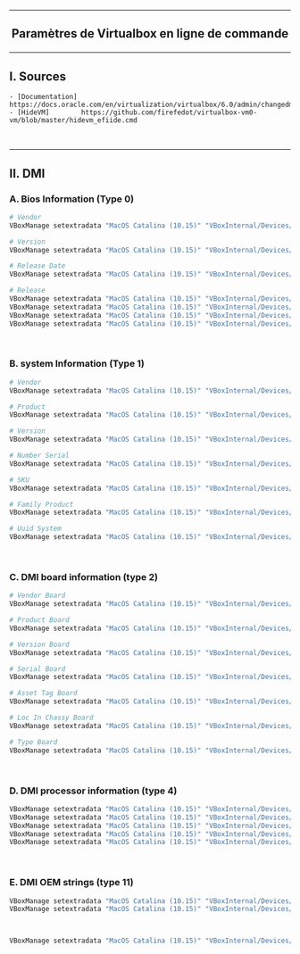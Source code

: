 


--------------------------------------------------------------------------------------------------------------------------------------------------------------------
## <p align='center'> Paramètres de Virtualbox en ligne de commande </p>

--------------------------------------------------------------------------------------------------------------------------------------------------------------------
## I. Sources
```
- [Documentation] https://docs.oracle.com/en/virtualization/virtualbox/6.0/admin/changedmi.html
- [HideVM]        https://github.com/firefedot/virtualbox-vm0-vm/blob/master/hidevm_efiide.cmd
```

<br />

--------------------------------------------------------------------------------------------------------------------------------------------------------------------
## II. DMI
### A. Bios Information (Type 0)
```bash
# Vendor
VBoxManage setextradata "MacOS Catalina (10.15)" "VBoxInternal/Devices/efi/0/Config/DmiBIOSVendor"         "Apple Inc."

# Version
VBoxManage setextradata "MacOS Catalina (10.15)" "VBoxInternal/Devices/efi/0/Config/DmiBIOSVersion"        "B52.88Z.0088.B05.0904162222"

# Release Date
VBoxManage setextradata "MacOS Catalina (10.15)" "VBoxInternal/Devices/efi/0/Config/DmiBIOSReleaseDate"    "08/10/13"

# Release
VBoxManage setextradata "MacOS Catalina (10.15)" "VBoxInternal/Devices/efi/0/Config/DmiBIOSReleaseMajor"   "5"
VBoxManage setextradata "MacOS Catalina (10.15)" "VBoxInternal/Devices/efi/0/Config/DmiBIOSReleaseMinor"   "9"
VBoxManage setextradata "MacOS Catalina (10.15)" "VBoxInternal/Devices/efi/0/Config/DmiBIOSFirmwareMajor"  "1"
VBoxManage setextradata "MacOS Catalina (10.15)" "VBoxInternal/Devices/efi/0/Config/DmiBIOSFirmwareMinor"  "0"
```

<br />

### B. system Information (Type 1)
```bash
# Vendor
VBoxManage setextradata "MacOS Catalina (10.15)" "VBoxInternal/Devices/efi/0/Config/DmiSystemVendor"       "Apple Inc."

# Product
VBoxManage setextradata "MacOS Catalina (10.15)" "VBoxInternal/Devices/efi/0/Config/DmiSystemProduct"      "MacBook5,2"

# Version
VBoxManage setextradata "MacOS Catalina (10.15)" "VBoxInternal/Devices/efi/0/Config/DmiSystemVersion"      "1.0"

# Number Serial
VBoxManage setextradata "MacOS Catalina (10.15)" "VBoxInternal/Devices/efi/0/Config/DmiSystemSerial"       "CSN12345678901234567"

# SKU
VBoxManage setextradata "MacOS Catalina (10.15)" "VBoxInternal/Devices/efi/0/Config/DmiSystemSKU"          "FM550EA#ACB"

# Family Product
VBoxManage setextradata "MacOS Catalina (10.15)" "VBoxInternal/Devices/efi/0/Config/DmiSystemFamily"       "Ultrabook"

# Uuid System
VBoxManage setextradata "MacOS Catalina (10.15)" "VBoxInternal/Devices/efi/0/Config/DmiSystemUuid"         "B5FA3000-9403-81E0-3ADA-F46D045CB676"
```

<br />

### C. DMI board information (type 2)
```bash
# Vendor Board
VBoxManage setextradata "MacOS Catalina (10.15)" "VBoxInternal/Devices/efi/0/Config/DmiBoardVendor"        "Apple Inc."

# Product Board
VBoxManage setextradata "MacOS Catalina (10.15)" "VBoxInternal/Devices/efi/0/Config/DmiBoardProduct"       "Mac-F22788AA"

# Version Board
VBoxManage setextradata "MacOS Catalina (10.15)" "VBoxInternal/Devices/efi/0/Config/DmiBoardVersion"       "3.0"

# Serial Board
VBoxManage setextradata "MacOS Catalina (10.15)" "VBoxInternal/Devices/efi/0/Config/DmiBoardSerial"        "BSN12345678901234567"

# Asset Tag Board
VBoxManage setextradata "MacOS Catalina (10.15)" "VBoxInternal/Devices/efi/0/Config/DmiBoardAssetTag"      "Base Board Asset Tag#"

# Loc In Chassy Board
VBoxManage setextradata "MacOS Catalina (10.15)" "VBoxInternal/Devices/efi/0/Config/DmiBoardLocInChass"    "Board Loc In"

# Type Board
VBoxManage setextradata "MacOS Catalina (10.15)" "VBoxInternal/Devices/efi/0/Config/DmiBoardBoardType"     "10"
```

<br />

### D. DMI processor information (type 4)
```bash
VBoxManage setextradata "MacOS Catalina (10.15)" "VBoxInternal/Devices/efi/0/Config/DmiChassisVendor"      "Apple Inc."
VBoxManage setextradata "MacOS Catalina (10.15)" "VBoxInternal/Devices/efi/0/Config/DmiChassisType"        "10"
VBoxManage setextradata "MacOS Catalina (10.15)" "VBoxInternal/Devices/efi/0/Config/DmiChassisVersion"     "Mac-F22788AA"
VBoxManage setextradata "MacOS Catalina (10.15)" "VBoxInternal/Devices/efi/0/Config/DmiChassisSerial"      "CSN12345678901234567"
VBoxManage setextradata "MacOS Catalina (10.15)" "VBoxInternal/Devices/efi/0/Config/DmiChassisAssetTag"    "Apple"
```

<br />

### E. DMI OEM strings (type 11)
```bash
VBoxManage setextradata "MacOS Catalina (10.15)" "VBoxInternal/Devices/efi/0/Config/DmiOEMVBoxVer"         "Extended version info: 1.00.00"
VBoxManage setextradata "MacOS Catalina (10.15)" "VBoxInternal/Devices/efi/0/Config/DmiOEMVBoxRev"         "Extended revision info: 1A"



VBoxManage setextradata "MacOS Catalina (10.15)" "VBoxInternal/Devices/efi/0/Config/
```
